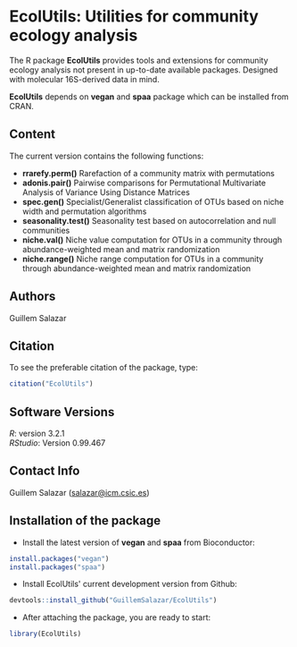 # **EcolUtils**: Utilities for community ecology analysis

The R package **EcolUtils** provides tools and extensions for community ecology analysis not present in up-to-date available packages. Designed with molecular 16S-derived data in mind.

**EcolUtils** depends on **vegan** and **spaa** package which can be installed from CRAN.


## Content
The current version contains the following functions:

+ **rrarefy.perm()** 
Rarefaction of a community matrix with permutations
+  **adonis.pair()** 
Pairwise comparisons for Permutational Multivariate Analysis of Variance Using Distance Matrices
+ **spec.gen()**
Specialist/Generalist classification of OTUs based on niche width and permutation algorithms
+ **seasonality.test()**
Seasonality test based on autocorrelation and null communities
+ **niche.val()**
Niche value computation for OTUs in a community through abundance-weighted mean and matrix randomization
+ **niche.range()**
Niche range computation for OTUs in a community through abundance-weighted mean and matrix randomization

## Authors

Guillem Salazar

## Citation

To see the preferable citation of the package, type:
```r
citation("EcolUtils")
```
## Software Versions

*R*: version 3.2.1  
*RStudio*: Version 0.99.467

## Contact Info

Guillem Salazar (salazar@icm.csic.es)


## Installation of the package

* Install the latest version of **vegan** and **spaa** from Bioconductor:
```r
install.packages("vegan")
install.packages("spaa")
```
* Install EcolUtils' current development version from Github:
```r
devtools::install_github("GuillemSalazar/EcolUtils")
```
* After attaching the package, you are ready to start:
```r
library(EcolUtils)
```


